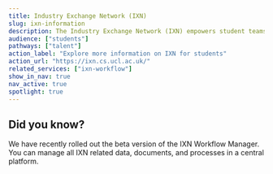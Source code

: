 ```yaml
---
title: Industry Exchange Network (IXN)
slug: ixn-information
description: The Industry Exchange Network (IXN) empowers student teams to deliver short, scoped projects with industry partners of UCL Computer Science. Access everything you need to know about the programme, including timelines, case-studies of projects, and how to jumpstart your skills development and career journey in big tech.
audience: ["students"]
pathways: ["talent"]
action_label: "Explore more information on IXN for students"
action_url: "https://ixn.cs.ucl.ac.uk/"
related_services: ["ixn-workflow"]
show_in_nav: true
nav_active: true
spotlight: true
---
```


## Did you know?

We have recently rolled out the beta version of the IXN Workflow Manager. You can manage all IXN related data, documents, and processes in a central platform.